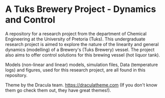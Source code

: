 # A Tuks Brewery Project - Dynamics and Control 

A repository for a research project from the department of Chemical Engineering at the University of Pretoria (Tuks). This undergraduate research project is aimed to explore the nature of the linearity and general dynamics (modelling) of a Brewery's (Tuks Brewery) vessel. The project also aims to offer control solutions for this brewing vessel (hot liquor tank).

Models (non-linear and linear) models, simulation files, Data (temperature logs) and figures, used for this research project, are all found in this repository. 

Theme by the Dracula team. <https://draculatheme.com> (If you don't know them go check them out, they have great themes!).

